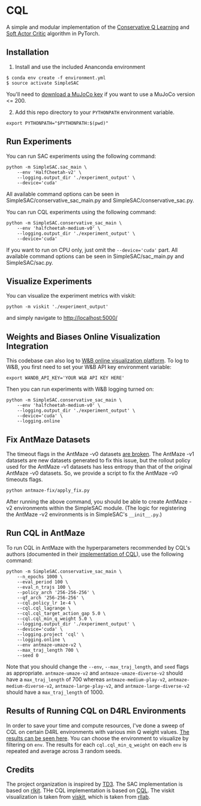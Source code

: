 # CQL
A simple and modular implementation of the [Conservative Q Learning](https://arxiv.org/abs/2006.04779) and [Soft Actor Critic](https://arxiv.org/abs/1812.05905) algorithm in PyTorch.


## Installation

1. Install and use the included Ananconda environment
```
$ conda env create -f environment.yml
$ source activate SimpleSAC
```
You'll need to [download a MuJoCo key](https://roboti.us/file/mjkey.txt) if you want to use a MuJoCo version <= 200.

2. Add this repo directory to your `PYTHONPATH` environment variable.
```
export PYTHONPATH="$PYTHONPATH:$(pwd)"
```

## Run Experiments
You can run SAC experiments using the following command:
```
python -m SimpleSAC.sac_main \
    --env 'HalfCheetah-v2' \
    --logging.output_dir './experiment_output' \
    --device='cuda'
```
All available command options can be seen in SimpleSAC/conservative\_sac_main.py and SimpleSAC/conservative_sac.py.


You can run CQL experiments using the following command:
```
python -m SimpleSAC.conservative_sac_main \
    --env 'halfcheetah-medium-v0' \
    --logging.output_dir './experiment_output' \
    --device='cuda'
```

If you want to run on CPU only, just omit the `--device='cuda'` part.
All available command options can be seen in SimpleSAC/sac_main.py and SimpleSAC/sac.py.


## Visualize Experiments
You can visualize the experiment metrics with viskit:
```
python -m viskit './experiment_output'
```
and simply navigate to [http://localhost:5000/](http://localhost:5000/)


## Weights and Biases Online Visualization Integration
This codebase can also log to [W&B online visualization platform](https://wandb.ai/site). To log to W&B, you first need to set your W&B API key environment variable:
```
export WANDB_API_KEY='YOUR W&B API KEY HERE'
```
Then you can run experiments with W&B logging turned on:
```
python -m SimpleSAC.conservative_sac_main \
    --env 'halfcheetah-medium-v0' \
    --logging.output_dir './experiment_output' \
    --device='cuda' \
    --logging.online
```


## Fix AntMaze Datasets
The timeout flags in the AntMaze -v0 datasets [are broken](https://github.com/rail-berkeley/d4rl/issues/77). The AntMaze -v1 datasets are new datasets generated to fix this issue, but the rollout policy used for the AntMaze -v1 datasets has less entropy than that of the original AntMaze -v0 datasets. So, we provide a script to fix the AntMaze -v0 timeouts flags.
```
python antmaze-fix/apply_fix.py
```
After running the above command, you should be able to create AntMaze -v2 environments within the SimpleSAC module. (The logic for registering the AntMaze -v2 environments is in SimpleSAC's `__init__.py`.)


## Run CQL in AntMaze
To run CQL in AntMaze with the hyperparameters recommended by CQL's authors (documented in their [implementation of CQL](https://github.com/aviralkumar2907/CQL)), use the following command:
```
python -m SimpleSAC.conservative_sac_main \
    --n_epochs 1000 \
    --eval_period 100 \
    --eval_n_trajs 100 \
    --policy_arch '256-256-256' \
    --qf_arch '256-256-256' \
    --cql.policy_lr 1e-4 \
    --cql.cql_lagrange \
    --cql.cql_target_action_gap 5.0 \
    --cql.cql_min_q_weight 5.0 \
    --logging.output_dir './experiment_output' \
    --device='cuda' \
    --logging.project 'cql' \
    --logging.online \
    --env antmaze-umaze-v2 \
    --max_traj_length 700 \
    --seed 0
```
Note that you should change the `--env`, `--max_traj_length`, and `seed` flags as appropriate. `antmaze-umaze-v2` and `antmaze-umaze-diverse-v2` should have a `max_traj_length` of 700 whereas `antmaze-medium-play-v2`, `antmaze-medium-diverse-v2`, `antmaze-large-play-v2`, and `antmaze-large-diverse-v2` should have a `max_traj_length` of 1000.


## Results of Running CQL on D4RL Environments
In order to save your time and compute resources, I've done a sweep of CQL on certain
D4RL environments with various min Q weight values. [The results can be seen here](https://wandb.ai/ygx/CQL--cql_min_q_weight_sweep_1).
You can choose the environment to visualize by filtering on `env`. The results for each `cql.cql_min_q_weight` on each `env`
is repeated and average across 3 random seeds.



## Credits
The project organization is inspired by [TD3](https://github.com/sfujim/TD3).
The SAC implementation is based on [rlkit](https://github.com/vitchyr/rlkit).
THe CQL implementation is based on [CQL](https://github.com/aviralkumar2907/CQL).
The viskit visualization is taken from [viskit](https://github.com/vitchyr/viskit), which is taken from [rllab](https://github.com/rll/rllab).
